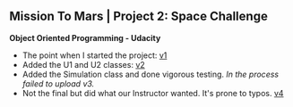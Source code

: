 ## Mission To Mars | Project 2: Space Challenge
**Object Oriented Programming - Udacity**

* The point when I started the project: [v1](https://github.com/RajarshiMandal/MissionToMars.git)
* Added the U1 and U2 classes: [v2](https://github.com/RajarshiMandal/MissionToMars/tree/v2)
* Added the Simulation class and done vigorous testing. *In the process failed to upload v3.*
* Not the final but did what our Instructor wanted. It's prone to typos. 
[v4](https://github.com/RajarshiMandal/MissionToMars/tree/v4)

